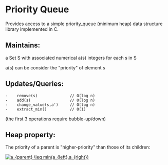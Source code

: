 # Priority Queue
Provides access to a simple priority_queue (minimum heap) data structure library implemented in C.

## Maintains: 
  a Set S with associated numerical a(s) integers for each s in S
  
  a(s) can be consider the "priority" of element s
                                    
                                          
## Updates/Queries:                                     
    -    remove(s)              // O(log n)           
    -    add(s)                 // O(log n)                
    -    change_value(s,a')     // O(log n)           
    -    extract_min()          // O(1)                     
   (the first 3 operations require bubble-up/down)
                                    
## Heap property:  
  The priority of a parent is "higher-priority" than those of its children:  
  
 <a href="https://www.codecogs.com/eqnedit.php?latex=a_{parent}&space;\leq&space;min(a_{left},a_{right})" target="_blank"><img src="https://latex.codecogs.com/gif.latex?a_{parent}&space;\leq&space;min(a_{left},a_{right})" title="a_{parent} \leq min(a_{left},a_{right})" /></a>

